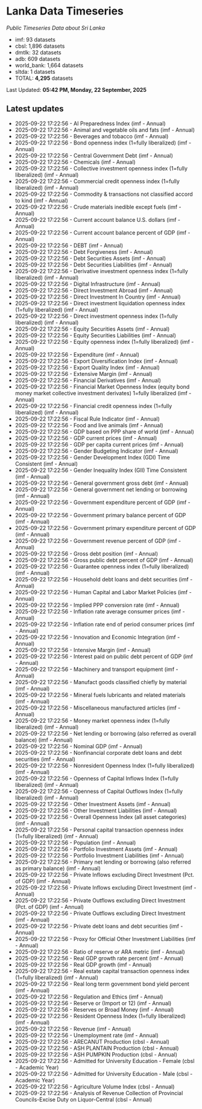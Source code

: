 # Lanka Data Timeseries
*Public Timeseries Data about Sri Lanka*

* imf: 93 datasets
* cbsl: 1,896 datasets
* dmtlk: 32 datasets
* adb: 609 datasets
* world_bank: 1,664 datasets
* sltda: 1 datasets
* TOTAL: **4,295** datasets

Last Updated: **05:42 PM, Monday, 22 September, 2025**

## Latest updates

* 2025-09-22 17:22:56 - AI Preparedness Index (imf - Annual)
* 2025-09-22 17:22:56 - Animal and vegetable oils and fats (imf - Annual)
* 2025-09-22 17:22:56 - Beverages and tobacco (imf - Annual)
* 2025-09-22 17:22:56 - Bond openness index (1=fully liberalized) (imf - Annual)
* 2025-09-22 17:22:56 - Central Government Debt (imf - Annual)
* 2025-09-22 17:22:56 - Chemicals (imf - Annual)
* 2025-09-22 17:22:56 - Collective investment openness index (1=fully liberalized) (imf - Annual)
* 2025-09-22 17:22:56 - Commercial credit openness index (1=fully liberalized) (imf - Annual)
* 2025-09-22 17:22:56 - Commodity & transactions not classified accord to kind (imf - Annual)
* 2025-09-22 17:22:56 - Crude materials inedible except fuels (imf - Annual)
* 2025-09-22 17:22:56 - Current account balance U.S. dollars (imf - Annual)
* 2025-09-22 17:22:56 - Current account balance percent of GDP (imf - Annual)
* 2025-09-22 17:22:56 - DEBT (imf - Annual)
* 2025-09-22 17:22:56 - Debt Forgiveness (imf - Annual)
* 2025-09-22 17:22:56 - Debt Securities Assets (imf - Annual)
* 2025-09-22 17:22:56 - Debt Securities Liabilities (imf - Annual)
* 2025-09-22 17:22:56 - Derivative investment openness index (1=fully liberalized) (imf - Annual)
* 2025-09-22 17:22:56 - Digital Infrastructure (imf - Annual)
* 2025-09-22 17:22:56 - Direct Investment Abroad (imf - Annual)
* 2025-09-22 17:22:56 - Direct Investment In Country (imf - Annual)
* 2025-09-22 17:22:56 - Direct investment liquidation openness index (1=fully liberalized) (imf - Annual)
* 2025-09-22 17:22:56 - Direct investment openness index (1=fully liberalized) (imf - Annual)
* 2025-09-22 17:22:56 - Equity Securities Assets (imf - Annual)
* 2025-09-22 17:22:56 - Equity Securities Liabilities (imf - Annual)
* 2025-09-22 17:22:56 - Equity openness index (1=fully liberalized) (imf - Annual)
* 2025-09-22 17:22:56 - Expenditure (imf - Annual)
* 2025-09-22 17:22:56 - Export Diversification Index (imf - Annual)
* 2025-09-22 17:22:56 - Export Quality Index (imf - Annual)
* 2025-09-22 17:22:56 - Extensive Margin (imf - Annual)
* 2025-09-22 17:22:56 - Financial Derivatives (imf - Annual)
* 2025-09-22 17:22:56 - Financial Market Openness Index (equity bond money market collective investment derivates) 1=fully liberalized (imf - Annual)
* 2025-09-22 17:22:56 - Financial credit openness index (1=fully liberalized) (imf - Annual)
* 2025-09-22 17:22:56 - Fiscal Rule Indicator (imf - Annual)
* 2025-09-22 17:22:56 - Food and live animals (imf - Annual)
* 2025-09-22 17:22:56 - GDP based on PPP share of world (imf - Annual)
* 2025-09-22 17:22:56 - GDP current prices (imf - Annual)
* 2025-09-22 17:22:56 - GDP per capita current prices (imf - Annual)
* 2025-09-22 17:22:56 - Gender Budgeting Indicator (imf - Annual)
* 2025-09-22 17:22:56 - Gender Development Index (GDI) Time Consistent (imf - Annual)
* 2025-09-22 17:22:56 - Gender Inequality Index (GII) Time Consistent (imf - Annual)
* 2025-09-22 17:22:56 - General government gross debt (imf - Annual)
* 2025-09-22 17:22:56 - General government net lending or borrowing (imf - Annual)
* 2025-09-22 17:22:56 - Government expenditure percent of GDP (imf - Annual)
* 2025-09-22 17:22:56 - Government primary balance percent of GDP (imf - Annual)
* 2025-09-22 17:22:56 - Government primary expenditure percent of GDP (imf - Annual)
* 2025-09-22 17:22:56 - Government revenue percent of GDP (imf - Annual)
* 2025-09-22 17:22:56 - Gross debt position (imf - Annual)
* 2025-09-22 17:22:56 - Gross public debt percent of GDP (imf - Annual)
* 2025-09-22 17:22:56 - Guarantee openness index (1=fully liberalized) (imf - Annual)
* 2025-09-22 17:22:56 - Household debt loans and debt securities (imf - Annual)
* 2025-09-22 17:22:56 - Human Capital and Labor Market Policies (imf - Annual)
* 2025-09-22 17:22:56 - Implied PPP conversion rate (imf - Annual)
* 2025-09-22 17:22:56 - Inflation rate average consumer prices (imf - Annual)
* 2025-09-22 17:22:56 - Inflation rate end of period consumer prices (imf - Annual)
* 2025-09-22 17:22:56 - Innovation and Economic Integration (imf - Annual)
* 2025-09-22 17:22:56 - Intensive Margin (imf - Annual)
* 2025-09-22 17:22:56 - Interest paid on public debt percent of GDP (imf - Annual)
* 2025-09-22 17:22:56 - Machinery and transport equipment (imf - Annual)
* 2025-09-22 17:22:56 - Manufact goods classified chiefly by material (imf - Annual)
* 2025-09-22 17:22:56 - Mineral fuels lubricants and related materials (imf - Annual)
* 2025-09-22 17:22:56 - Miscellaneous manufactured articles (imf - Annual)
* 2025-09-22 17:22:56 - Money market openness index (1=fully liberalized) (imf - Annual)
* 2025-09-22 17:22:56 - Net lending or borrowing (also referred as overall balance) (imf - Annual)
* 2025-09-22 17:22:56 - Nominal GDP (imf - Annual)
* 2025-09-22 17:22:56 - Nonfinancial corporate debt loans and debt securities (imf - Annual)
* 2025-09-22 17:22:56 - Nonresident Openness Index (1=fully liberalized) (imf - Annual)
* 2025-09-22 17:22:56 - Openness of Capital Inflows Index (1=fully liberalized) (imf - Annual)
* 2025-09-22 17:22:56 - Openness of Capital Outflows Index (1=fully liberalized) (imf - Annual)
* 2025-09-22 17:22:56 - Other Investment Assets (imf - Annual)
* 2025-09-22 17:22:56 - Other Investment Liabilities (imf - Annual)
* 2025-09-22 17:22:56 - Overall Openness Index (all asset categories) (imf - Annual)
* 2025-09-22 17:22:56 - Personal capital transaction openness index (1=fully liberalized) (imf - Annual)
* 2025-09-22 17:22:56 - Population (imf - Annual)
* 2025-09-22 17:22:56 - Portfolio Investment Assets (imf - Annual)
* 2025-09-22 17:22:56 - Portfolio Investment Liabilities (imf - Annual)
* 2025-09-22 17:22:56 - Primary net lending or borrowing (also referred as primary balance) (imf - Annual)
* 2025-09-22 17:22:56 - Private Inflows excluding Direct Investment (Pct. of GDP) (imf - Annual)
* 2025-09-22 17:22:56 - Private Inflows excluding Direct Investment (imf - Annual)
* 2025-09-22 17:22:56 - Private Outflows excluding Direct Investment (Pct. of GDP) (imf - Annual)
* 2025-09-22 17:22:56 - Private Outflows excluding Direct Investment (imf - Annual)
* 2025-09-22 17:22:56 - Private debt loans and debt securities (imf - Annual)
* 2025-09-22 17:22:56 - Proxy for Official Other Investment Liabilities (imf - Annual)
* 2025-09-22 17:22:56 - Ratio of reserve or ARA metric (imf - Annual)
* 2025-09-22 17:22:56 - Real GDP growth rate percent (imf - Annual)
* 2025-09-22 17:22:56 - Real GDP growth (imf - Annual)
* 2025-09-22 17:22:56 - Real estate capital transaction openness index (1=fully liberalized) (imf - Annual)
* 2025-09-22 17:22:56 - Real long term government bond yield percent (imf - Annual)
* 2025-09-22 17:22:56 - Regulation and Ethics (imf - Annual)
* 2025-09-22 17:22:56 - Reserve or (Import or 12) (imf - Annual)
* 2025-09-22 17:22:56 - Reserves or Broad Money (imf - Annual)
* 2025-09-22 17:22:56 - Resident Openness Index (1=fully liberalized) (imf - Annual)
* 2025-09-22 17:22:56 - Revenue (imf - Annual)
* 2025-09-22 17:22:56 - Unemployment rate (imf - Annual)
* 2025-09-22 17:22:56 - ARECANUT Production (cbsl - Annual)
* 2025-09-22 17:22:56 - ASH PLANTAIN Production (cbsl - Annual)
* 2025-09-22 17:22:56 - ASH PUMPKIN Production (cbsl - Annual)
* 2025-09-22 17:22:56 - Admitted for University Education - Female (cbsl - Academic Year)
* 2025-09-22 17:22:56 - Admitted for University Education - Male (cbsl - Academic Year)
* 2025-09-22 17:22:56 - Agriculture Volume Index (cbsl - Annual)
* 2025-09-22 17:22:56 - Analysis of Revenue Collection of Provincial Councils-Excise Duty on Liquor-Central (cbsl - Annual)
